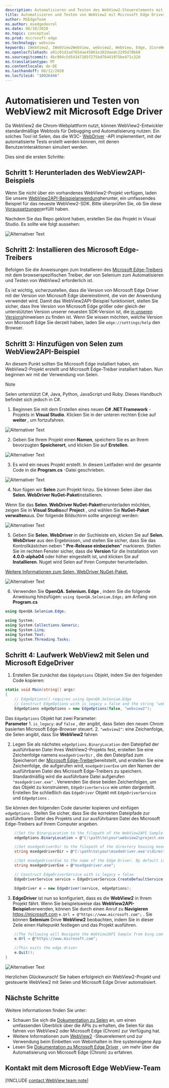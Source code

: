 ```yaml
---
description: Automatisieren und Testen des WebView2-Steuerelements mit Microsoft Edge Driver
title: Automatisieren und Testen von WebView2 mit Microsoft Edge Driver
author: MSEdgeTeam
ms.author: msedgedevrel
ms.date: 08/10/2020
ms.topic: conceptual
ms.prod: microsoft-edge
ms.technology: webview
keywords: IWebView2, IWebView2WebView, webview2, WebView, Edge, ICoreWebView2, ICoreWebView2Controller, Selenium, Microsoft Edge Driver
ms.openlocfilehash: a91c01d1ad765dae45061e382daedc2295d70bb8
ms.sourcegitcommit: 4bc904c5d54347185f275bd76441975be471c320
ms.translationtype: MT
ms.contentlocale: de-DE
ms.lasthandoff: 08/12/2020
ms.locfileid: "10926446"
---
```

# Automatisieren und Testen von WebView2 mit Microsoft Edge Driver

Da WebView2 die Chrom-Webplattform nutzt, können WebView2-Entwickler standardmäßige Webtools für Debugging und Automatisierung nutzen. Ein solches Tool ist Selen, das die W3C- [WebDriver](https://www.w3.org/TR/webdriver2/) -API implementiert, mit der automatisierte Tests erstellt werden können, mit denen Benutzerinteraktionen simuliert werden.

Dies sind die ersten Schritte:

## Schritt 1: Herunterladen des WebView2API-Beispiels

Wenn Sie nicht über ein vorhandenes WebView2-Projekt verfügen, laden Sie unsere [WebView2API-Beispielanwendung](https://github.com/MicrosoftEdge/WebView2Samples/tree/master/WebView2APISample#webview2-api-sample)herunter, ein umfassendes Beispiel für das neueste WebView2-SDK. Bitte überprüfen Sie, ob Sie diese [Voraussetzungen](https://github.com/MicrosoftEdge/WebView2Samples/tree/master/WebView2APISample#prerequisites)erfüllt haben.

Nachdem Sie das Repo geklont haben, erstellen Sie das Projekt in Visual Studio. Es sollte wie folgt aussehen:

![Alternativer Text](../media/webdriver/sample-app.png)

## Schritt 2: Installieren des Microsoft Edge-Treibers

Befolgen Sie die Anweisungen zum Installieren des [Microsoft Edge-Treibers](https://docs.microsoft.com/microsoft-edge/webdriver-chromium#download-microsoft-edge-driver) mit dem browserspezifischen Treiber, der von Selenium zum Automatisieren und Testen von WebView2 erforderlich ist.

Es ist wichtig, sicherzustellen, dass die Version von Microsoft Edge Driver mit der Version von Microsoft Edge übereinstimmt, die von der Anwendung verwendet wird. Damit das WebView2API-Beispiel funktioniert, stellen Sie sicher, dass Ihre Version von Microsoft Edge größer oder gleich der unterstützten Version unserer neuesten SDK-Version ist, die [in unseren Versions](https://docs.microsoft.com/microsoft-edge/hosting/webview2/releasenotes)hinweisen zu finden ist. Wenn Sie wissen möchten, welche Version von Microsoft Edge Sie derzeit haben, laden Sie `edge://settings/help` den Browser.

## Schritt 3: Hinzufügen von Selen zum WebView2API-Beispiel

An diesem Punkt sollten Sie Microsoft Edge installiert haben, ein WebView2-Projekt erstellt und Microsoft Edge-Treiber installiert haben. Nun beginnen wir mit der Verwendung von Selen.

> [!NOTE]
> Selen unterstützt C#, Java, Python, JavaScript und Ruby. Dieses Handbuch befindet sich jedoch in C#.

1. Beginnen Sie mit dem Erstellen eines neuen **C# .NET Framework** -Projekts in **Visual Studio**. Klicken Sie in der unteren rechten Ecke auf **weiter** , um fortzufahren.

![Alternativer Text](../media/webdriver/new-project.png)

2. Geben Sie Ihrem Projekt einen **Namen**, speichern Sie es an Ihrem bevorzugten **Speicherort**, und klicken Sie auf **Erstellen**.

![Alternativer Text](../media/webdriver/app-create.png)

3. Es wird ein neues Projekt erstellt. In diesem Leitfaden wird der gesamte Code in die **Program.cs** -Datei geschrieben.

![Alternativer Text](../media/webdriver/start-app.png)

4. Nun fügen wir **Selen** zum Projekt hinzu. Sie können Selen über das **Selen. WebDriver NuGet-Paket**installieren.

Wenn Sie das **Selen. WebDriver NuGet-Paket**herunterladen möchten, zeigen Sie in **Visual Studio**auf **Project** , und wählen Sie **NuGet-Paket verwalten**aus. Der folgende Bildschirm sollte angezeigt werden:

![Alternativer Text](../media/webdriver/download-nuget.png)

5. Geben Sie **Selen. WebDriver** in der Suchleiste ein, klicken Sie auf **Selen. WebDriver** aus den Ergebnissen, und stellen Sie sicher, dass Sie das Kontrollkästchen neben " **Pre-Release einbeziehen**" markieren. Stellen Sie im rechten Fenster sicher, dass die **Version** für die Installation von **4.0.0-alpha04** oder höher eingestellt ist, und klicken Sie auf **Installieren**. Nuget wird Selen auf Ihren Computer herunterladen.

[Weitere Informationen zum Selen. WebDriver NuGet-Paket.](https://www.nuget.org/packages/Selenium.WebDriver/4.0.0-alpha04)

![Alternativer Text](../media/webdriver/nuget.png)

6. Verwenden Sie **OpenQA. Selenium. Edge** , indem Sie die folgende Anweisung hinzufügen: ```using OpenQA.Selenium.Edge;``` am Anfang von **Program.cs**

```csharp
using OpenQA.Selenium.Edge;

using System;
using System.Collections.Generic;
using System.Linq;
using System.Text;
using System.Threading.Tasks;
```

## Schritt 4: Laufwerk WebView2 mit Selen und Microsoft EdgeDriver

1. Erstellen Sie zunächst das `EdgeOptions` Objekt, indem Sie den folgenden Code kopieren:

```csharp
static void Main(string[] args)
{
    // EdgeOptions() requires using OpenQA.Selenium.Edge
    // Construct EdgeOptions with is_legacy = false and the string "webview2"
    EdgeOptions edgeOptions = new EdgeOptions(false, "webview2");
```

Das `EdgeOptions` Objekt hat zwei Parameter:
\
    **Parameter**
    1. `is_legacy`: auf `false` , der angibt, dass Selen den neuen Chrom basierten Microsoft Edge-Browser steuert.
    2. `"webview2"`: eine Zeichenfolge, die Selen angibt, dass Sie **WebView2** fahren

2. Legen Sie als nächstes `edgeOptions.BinaryLocation` den Dateipfad der ausführbaren Datei Ihres WebView2-Projekts fest, erstellen Sie eine Zeichenfolge namens `msedgedriverDir` , die den Dateipfad zum Speicherort der [Microsoft Edge-Treiber](https://developer.microsoft.com/microsoft-edge/tools/webdriver/#downloads)bereitstellt, und erstellen Sie eine Zeichenfolge, die aufgerufen wird, `msedgedriverExe` um den Namen der ausführbaren Datei des Microsoft Edge-Treibers zu speichern. Standardmäßig wird die ausführbare Datei aufgerufen `"msedgedriver.exe"` . Verwenden Sie diese beiden Zeichenfolgen, um das Objekt zu konstruieren, `EdgeDriverService` wie unten dargestellt. Erstellen Sie schließlich das `EdgeDriver` Objekt mit `EdgeDriverService` und `EdgeOptions` .

Sie können den folgenden Code darunter kopieren und einfügen `edgeOptions` . Stellen Sie sicher, dass Sie die korrekten Dateipfade zur ausführbaren Datei des Projekts und zur ausführbaren Datei des Microsoft Edge-Treibers auf Ihrem Computer angeben.

```csharp
    //Set the BinaryLocation to the filepath of the WebView2API Sample's executable
    edgeOptions.BinaryLocation = @"C:\path\to\your\webview2\project.exe";

    //Set msedgedriverDir to the filepath of the directory housing msedgedriver.exe
    string msedgedriverDir = @"C:\path\to\your\msededriver.exe's\directory";

    //Set msedgedriverExe to the name of the Edge Driver. By default it is:
    string msedgedriverExe = @"msedgedriver.exe";

    // Construct EdgeDriverService with is_legacy = false  
    EdgeDriverService service = EdgeDriverService.CreateDefaultService(msedgedriverDir, msedgedriverExe, false);

    EdgeDriver e = new EdgeDriver(service, edgeOptions);
```

3. **EdgeDriver** ist nun so konfiguriert, dass es die **WebView2** in Ihrem Projekt fährt. Wenn Sie beispielsweise das **WebView2API-Beispiel**verwenden, können Sie durch einen Anruf zu **Navigieren** <https://microsoft.com> ```e.Url = @"https://www.microsoft.com";``` . Sie können **Selenium** Drive **WebView2** beobachten, indem Sie in dieser Zeile einen Haltepunkt festlegen und das Projekt ausführen.

```csharp
    //The following will Navigate the WebView2API Sample from bing.com to microsoft.com
    e.Url = @"https://www.microsoft.com";

    //This exits the edge driver
    e.Quit();
}
```

![Alternativer Text](../media/webdriver/microsoft.png)

Herzlichen Glückwunsch! Sie haben erfolgreich ein WebView2-Projekt und gesteuerte WebView2 mit Selen und Microsoft Edge Driver automatisiert.

## Nächste Schritte

Weitere Informationen finden Sie unter:

- Schauen Sie sich die [Dokumentation zu Selen](https://www.selenium.dev/documentation/en/webdriver/) an, um einen umfassenden Überblick über die APIs zu erhalten, die Selen für das fahren von WebView2 oder Microsoft Edge (Chrom) zur Verfügung hat.
- Weitere Informationen zum [WebView2](https://docs.microsoft.com/microsoft-edge/hosting/webview2) -Steuerelement und zur Verwendung beim Einbetten von Webinhalten in Ihre systemeigene App
- Lesen Sie [Dokumentation zu Microsoft Edge Driver](https://docs.microsoft.com/microsoft-edge/webdriver-chromium) , um mehr über die Automatisierung von Microsoft Edge (Chrom) zu erfahren.

## Kontakt mit dem Microsoft Edge WebView-Team  

[!INCLUDE [contact WebView team note](../includes/contact-webview-team-note.md)]  
